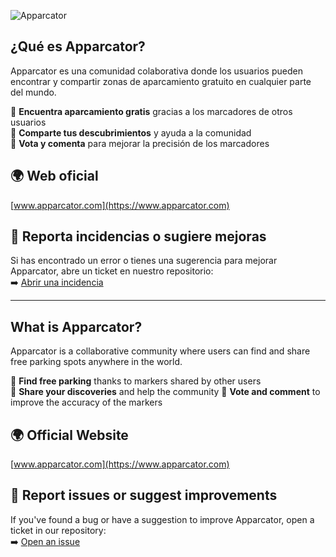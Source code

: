 ![Apparcator](https://www.apparcator.com/resources/images/apparcator_text.png)

## ¿Qué es Apparcator?
Apparcator es una comunidad colaborativa donde los usuarios pueden encontrar y compartir zonas de aparcamiento gratuito en cualquier parte del mundo.  

🔹 **Encuentra aparcamiento gratis** gracias a los marcadores de otros usuarios  
🔹 **Comparte tus descubrimientos** y ayuda a la comunidad  
🔹 **Vota y comenta** para mejorar la precisión de los marcadores 

## 🌍 Web oficial
[www.apparcator.com](https://www.apparcator.com)

## 🚀 Reporta incidencias o sugiere mejoras
Si has encontrado un error o tienes una sugerencia para mejorar Apparcator, abre un ticket en nuestro repositorio:  
➡️ [Abrir una incidencia](https://github.com/appasiona/apparcator/issues)

---

## What is Apparcator?
Apparcator is a collaborative community where users can find and share free parking spots anywhere in the world.  

🔹 **Find free parking** thanks to markers shared by other users  
🔹 **Share your discoveries** and help the community
🔹 **Vote and comment** to improve the accuracy of the markers  

## 🌍 Official Website
[www.apparcator.com](https://www.apparcator.com)

## 🚀 Report issues or suggest improvements
If you've found a bug or have a suggestion to improve Apparcator, open a ticket in our repository:  
➡️ [Open an issue](https://github.com/appasiona/apparcator/issues)

